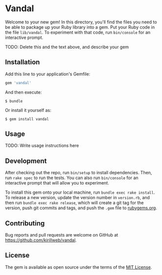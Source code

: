 # Vandal

Welcome to your new gem! In this directory, you'll find the files you need to be able to package up your Ruby library into a gem. Put your Ruby code in the file `lib/vandal`. To experiment with that code, run `bin/console` for an interactive prompt.

TODO: Delete this and the text above, and describe your gem

## Installation

Add this line to your application's Gemfile:

```ruby
gem 'vandal'
```

And then execute:

    $ bundle

Or install it yourself as:

    $ gem install vandal

## Usage

TODO: Write usage instructions here

## Development

After checking out the repo, run `bin/setup` to install dependencies. Then, run `rake spec` to run the tests. You can also run `bin/console` for an interactive prompt that will allow you to experiment.

To install this gem onto your local machine, run `bundle exec rake install`. To release a new version, update the version number in `version.rb`, and then run `bundle exec rake release`, which will create a git tag for the version, push git commits and tags, and push the `.gem` file to [rubygems.org](https://rubygems.org).

## Contributing

Bug reports and pull requests are welcome on GitHub at https://github.com/kirillweb/vandal.

## License

The gem is available as open source under the terms of the [MIT License](https://opensource.org/licenses/MIT).
